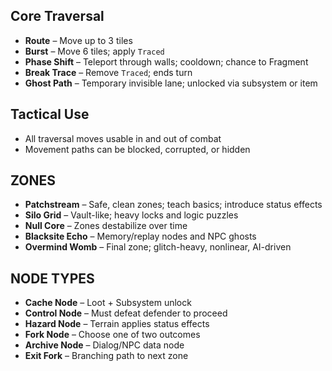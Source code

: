 ## Core Traversal

- **Route** – Move up to 3 tiles
- **Burst** – Move 6 tiles; apply `Traced`
- **Phase Shift** – Teleport through walls; cooldown; chance to Fragment
- **Break Trace** – Remove `Traced`; ends turn
- **Ghost Path** – Temporary invisible lane; unlocked via subsystem or item

## Tactical Use

- All traversal moves usable in and out of combat
- Movement paths can be blocked, corrupted, or hidden

## ZONES

- **Patchstream** – Safe, clean zones; teach basics; introduce status effects
- **Silo Grid** – Vault-like; heavy locks and logic puzzles
- **Null Core** – Zones destabilize over time
- **Blacksite Echo** – Memory/replay nodes and NPC ghosts
- **Overmind Womb** – Final zone; glitch-heavy, nonlinear, AI-driven

## NODE TYPES

- **Cache Node** – Loot + Subsystem unlock
- **Control Node** – Must defeat defender to proceed
- **Hazard Node** – Terrain applies status effects
- **Fork Node** – Choose one of two outcomes
- **Archive Node** – Dialog/NPC data node
- **Exit Fork** – Branching path to next zone
